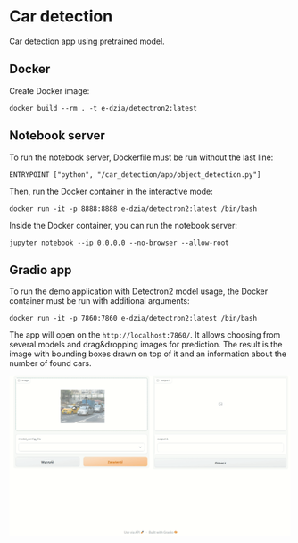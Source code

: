 # Car detection

Car detection app using pretrained model.

## Docker

Create Docker image:
```shell
docker build --rm . -t e-dzia/detectron2:latest
```

## Notebook server
To run the notebook server, Dockerfile must be run without the last line:
```
ENTRYPOINT ["python", "/car_detection/app/object_detection.py"]
```

Then, run the Docker container in the interactive mode:
```shell
docker run -it -p 8888:8888 e-dzia/detectron2:latest /bin/bash
```

Inside the Docker container, you can run the notebook server:
```shell
jupyter notebook --ip 0.0.0.0 --no-browser --allow-root
```

## Gradio app

To run the demo application with Detectron2 model usage, the Docker container must be run with additional arguments:
```shell
docker run -it -p 7860:7860 e-dzia/detectron2:latest /bin/bash
```

The app will open on the `http://localhost:7860/`.
It allows choosing from several models and drag&dropping images for prediction.
The result is the image with bounding boxes drawn on top of it and an information about the number of found cars.

![Gradio demo app](images/gradio.gif)
